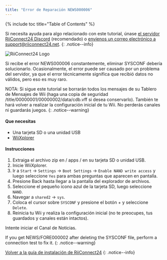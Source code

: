 ```yaml
---
title: "Error de Reparación NEWS000006"
---
```


{% include toc title="Table of Contents" %}

Si necesita ayuda para algo relacionado con este tutorial, únase [el servidor RiiConnect24 Discord](https://discord.gg/b4Y7jfD) (recomendado) o [envíenos un correo electrónico a support@riiconnect24.net](mailto:support@riiconnect24.net).
{: .notice--info}

![RiiConnect24 Logo](/images/WiiRC24Logo.jpg)

Si recibe el error NEWS000006 constantemente, eliminar SYSCONF debería solucionarlo. Ocasionalmente, el error puede ser causado por un problema del servidor, ya que el error técnicamente significa que recibió datos no válidos, pero eso es muy raro.

NOTA: Si sigue este tutorial se borrarán todos los mensajes de su Tablero de Mensajes de Wii (haga una copia de seguridad /title/00000001/00000002/data/cdb.vff si desea conservarlo). También te hará volver a realizar la configuración inicial de tu Wii. No perderás canales ni guardarás juegos.
{: .notice--warning}

#### Que necesitas
* Una tarjeta SD o una unidad USB
* [WiiXplorer](https://sourceforge.net/projects/wiixplorer/files/latest/download)

#### Instrucciones

1. Extraiga el archivo zip en / apps / en su tarjeta SD o unidad USB.
1. Inicie WiiXplorer.
1. Ir a `Start` -> `Settings` -> `Boot Settings` -> `Enable NAND write access` y luego seleccione `Yes` para ambas preguntas que aparecen en pantalla.
1. Presione Back hasta llegar a la pantalla del explorador de archivos.
1. Seleccione el pequeño icono azul de la tarjeta SD, luego seleccione `NAND`.
1. Navegar a `shared2` -> `sys`.
1. Coloca el cursor sobre `SYSCONF` y presione el botón + y seleccione `Delete`.
1. Reinicia tu Wii y realiza la configuración inicial (no te preocupes, tus guardados y canales están intactos).

Intente iniciar el Canal de Noticias.

If you get NEWS/FORE000002 after deleting the SYSCONF file, perform a connection test to fix it.
{: .notice--warning}

[Volver a la guía de instalación de RiiConnect24](riiconnect24)
{: .notice--info}
